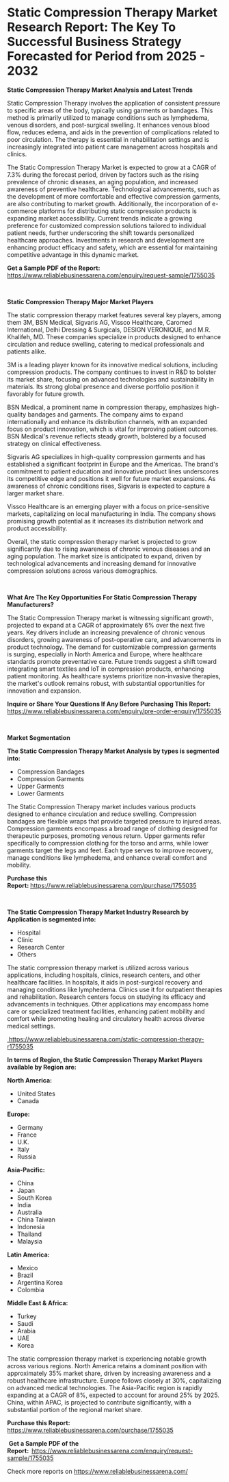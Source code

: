 <p><h1>Static Compression Therapy Market Research Report: The Key To Successful Business Strategy Forecasted for Period from 2025 - 2032</h1></p><p><strong>Static Compression Therapy Market Analysis and Latest Trends</strong></p>
<p><p>Static Compression Therapy involves the application of consistent pressure to specific areas of the body, typically using garments or bandages. This method is primarily utilized to manage conditions such as lymphedema, venous disorders, and post-surgical swelling. It enhances venous blood flow, reduces edema, and aids in the prevention of complications related to poor circulation. The therapy is essential in rehabilitation settings and is increasingly integrated into patient care management across hospitals and clinics.</p><p>The Static Compression Therapy Market is expected to grow at a CAGR of 7.3% during the forecast period, driven by factors such as the rising prevalence of chronic diseases, an aging population, and increased awareness of preventive healthcare. Technological advancements, such as the development of more comfortable and effective compression garments, are also contributing to market growth. Additionally, the incorporation of e-commerce platforms for distributing static compression products is expanding market accessibility. Current trends indicate a growing preference for customized compression solutions tailored to individual patient needs, further underscoring the shift towards personalized healthcare approaches. Investments in research and development are enhancing product efficacy and safety, which are essential for maintaining competitive advantage in this dynamic market.</p></p>
<p><strong>Get a Sample PDF of the Report:&nbsp;</strong> <a href="https://www.reliablebusinessarena.com/enquiry/request-sample/1755035?utm_campaign=2761&utm_medium=2&utm_source=Github&utm_content=ia&utm_term=03032025&utm_id=static-compression-therapy">https://www.reliablebusinessarena.com/enquiry/request-sample/1755035</a></p>
<p>&nbsp;</p>
<p><strong>Static Compression Therapy Major Market Players</strong></p>
<p><p>The static compression therapy market features several key players, among them 3M, BSN Medical, Sigvaris AG, Vissco Healthcare, Caromed International, Delhi Dressing & Surgicals, DESIGN VERONIQUE, and M.R. Khalifeh, MD. These companies specialize in products designed to enhance circulation and reduce swelling, catering to medical professionals and patients alike.</p><p>3M is a leading player known for its innovative medical solutions, including compression products. The company continues to invest in R&D to bolster its market share, focusing on advanced technologies and sustainability in materials. Its strong global presence and diverse portfolio position it favorably for future growth.</p><p>BSN Medical, a prominent name in compression therapy, emphasizes high-quality bandages and garments. The company aims to expand internationally and enhance its distribution channels, with an expanded focus on product innovation, which is vital for improving patient outcomes. BSN Medical's revenue reflects steady growth, bolstered by a focused strategy on clinical effectiveness.</p><p>Sigvaris AG specializes in high-quality compression garments and has established a significant footprint in Europe and the Americas. The brand's commitment to patient education and innovative product lines underscores its competitive edge and positions it well for future market expansions. As awareness of chronic conditions rises, Sigvaris is expected to capture a larger market share.</p><p>Vissco Healthcare is an emerging player with a focus on price-sensitive markets, capitalizing on local manufacturing in India. The company shows promising growth potential as it increases its distribution network and product accessibility.</p><p>Overall, the static compression therapy market is projected to grow significantly due to rising awareness of chronic venous diseases and an aging population. The market size is anticipated to expand, driven by technological advancements and increasing demand for innovative compression solutions across various demographics.</p></p>
<p>&nbsp;</p>
<p><strong>What Are The Key Opportunities For Static Compression Therapy Manufacturers?</strong></p>
<p><p>The Static Compression Therapy market is witnessing significant growth, projected to expand at a CAGR of approximately 6% over the next five years. Key drivers include an increasing prevalence of chronic venous disorders, growing awareness of post-operative care, and advancements in product technology. The demand for customizable compression garments is surging, especially in North America and Europe, where healthcare standards promote preventative care. Future trends suggest a shift toward integrating smart textiles and IoT in compression products, enhancing patient monitoring. As healthcare systems prioritize non-invasive therapies, the market's outlook remains robust, with substantial opportunities for innovation and expansion.</p></p>
<p><strong>Inquire or Share Your Questions If Any Before Purchasing This Report:</strong> <a href="https://www.reliablebusinessarena.com/enquiry/pre-order-enquiry/1755035?utm_campaign=2761&utm_medium=2&utm_source=Github&utm_content=ia&utm_term=03032025&utm_id=static-compression-therapy">https://www.reliablebusinessarena.com/enquiry/pre-order-enquiry/1755035</a></p>
<p>&nbsp;</p>
<p><strong>Market Segmentation</strong></p>
<p><strong>The Static Compression Therapy Market Analysis by types is segmented into:</strong></p>
<p><ul><li>Compression Bandages</li><li>Compression Garments</li><li>Upper Garments</li><li>Lower Garments</li></ul></p>
<p><p>The Static Compression Therapy market includes various products designed to enhance circulation and reduce swelling. Compression bandages are flexible wraps that provide targeted pressure to injured areas. Compression garments encompass a broad range of clothing designed for therapeutic purposes, promoting venous return. Upper garments refer specifically to compression clothing for the torso and arms, while lower garments target the legs and feet. Each type serves to improve recovery, manage conditions like lymphedema, and enhance overall comfort and mobility.</p></p>
<p><strong>Purchase this Report:&nbsp;</strong><a href="https://www.reliablebusinessarena.com/purchase/1755035?utm_campaign=2761&utm_medium=2&utm_source=Github&utm_content=ia&utm_term=03032025&utm_id=static-compression-therapy">https://www.reliablebusinessarena.com/purchase/1755035</a></p>
<p>&nbsp;</p>
<p><strong>The Static Compression Therapy Market Industry Research by Application is segmented into:</strong></p>
<p><ul><li>Hospital</li><li>Clinic</li><li>Research Center</li><li>Others</li></ul></p>
<p><p>The static compression therapy market is utilized across various applications, including hospitals, clinics, research centers, and other healthcare facilities. In hospitals, it aids in post-surgical recovery and managing conditions like lymphedema. Clinics use it for outpatient therapies and rehabilitation. Research centers focus on studying its efficacy and advancements in techniques. Other applications may encompass home care or specialized treatment facilities, enhancing patient mobility and comfort while promoting healing and circulatory health across diverse medical settings.</p></p>
<p><a href="https://www.reliablebusinessarena.com/static-compression-therapy-r1755035?utm_campaign=2761&utm_medium=2&utm_source=Github&utm_content=ia&utm_term=03032025&utm_id=static-compression-therapy">&nbsp;https://www.reliablebusinessarena.com/static-compression-therapy-r1755035</a></p>
<p><strong>In terms of Region, the Static Compression Therapy Market Players available by Region are:</strong></p>
<p>
    <p> <strong> North America: </strong>
        <ul>
            <li>United States</li>
            <li>Canada</li>
        </ul>
        </p> 
    <p> <strong> Europe: </strong>
        <ul>
            <li>Germany</li>
            <li>France</li>
            <li>U.K.</li>
            <li>Italy</li>
            <li>Russia</li>
        </ul>
        </p> 
    <p> <strong> Asia-Pacific: </strong>
        <ul>
            <li>China</li>
            <li>Japan</li>
            <li>South Korea</li>
            <li>India</li>
            <li>Australia</li>
            <li>China Taiwan</li>
            <li>Indonesia</li>
            <li>Thailand</li>
            <li>Malaysia</li>
        </ul>
        </p> 
    <p> <strong> Latin America: </strong>
        <ul>
            <li>Mexico</li>
            <li>Brazil</li>
            <li>Argentina Korea</li>
            <li>Colombia</li>
        </ul>
        </p> 
    <p> <strong> Middle East & Africa: </strong>
        <ul>
            <li>Turkey</li>
            <li>Saudi</li>
            <li>Arabia</li>
            <li>UAE</li>
            <li>Korea</li>
        </ul>
    </p>
    </p>
<p><p>The static compression therapy market is experiencing notable growth across various regions. North America retains a dominant position with approximately 35% market share, driven by increasing awareness and a robust healthcare infrastructure. Europe follows closely at 30%, capitalizing on advanced medical technologies. The Asia-Pacific region is rapidly expanding at a CAGR of 8%, expected to account for around 25% by 2025. China, within APAC, is projected to contribute significantly, with a substantial portion of the regional market share.</p></p>
<p><strong>Purchase this Report: </strong><a href="https://www.reliablebusinessarena.com/purchase/1755035?utm_campaign=2761&utm_medium=2&utm_source=Github&utm_content=ia&utm_term=03032025&utm_id=static-compression-therapy">https://www.reliablebusinessarena.com/purchase/1755035</a></p>
<p>&nbsp;<strong>Get a Sample PDF of the Report:&nbsp;&nbsp;</strong><a href="https://www.reliablebusinessarena.com/enquiry/request-sample/1755035?utm_campaign=2761&utm_medium=2&utm_source=Github&utm_content=ia&utm_term=03032025&utm_id=static-compression-therapy">https://www.reliablebusinessarena.com/enquiry/request-sample/1755035</a></p>
<p><strong></strong></p>
<p>Check more reports on <a href="https://www.reliablebusinessarena.com/?utm_campaign=2761&utm_medium=2&utm_source=Github&utm_content=ia&utm_term=03032025&utm_id=static-compression-therapy">https://www.reliablebusinessarena.com/</a></p>